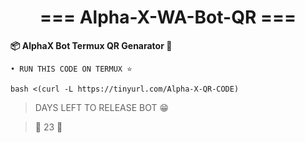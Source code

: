 <h1 align="center"> === Alpha-X-WA-Bot-QR === </h1>
<b>📦 AlphaX Bot Termux QR Genarator 💸</b>
<br>

```• RUN THIS CODE ON TERMUX ⭐```

```
bash <(curl -L https://tinyurl.com/Alpha-X-QR-CODE)

```

> DAYS LEFT TO RELEASE BOT 😁

> 🍁 23 🍁
